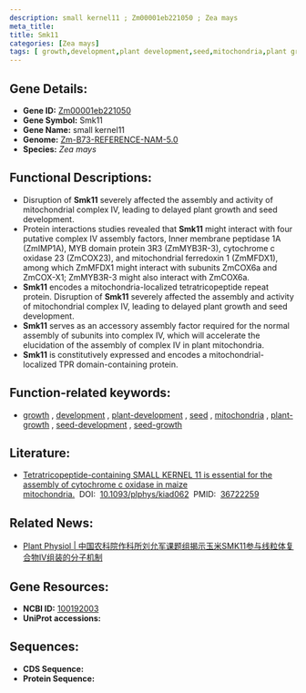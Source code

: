 ```yaml
---
description: small kernel11 ; Zm00001eb221050 ; Zea mays
meta_title:
title: Smk11
categories: [Zea mays]
tags: [ growth,development,plant development,seed,mitochondria,plant growth,seed development,seed growth ]
---
```


## Gene Details:
- **Gene ID:**	[Zm00001eb221050](https://www.maizegdb.org/gene_center/gene/Zm00001eb221050)
- **Gene Symbol:** Smk11
- **Gene Name:** small kernel11
- **Genome:** [Zm-B73-REFERENCE-NAM-5.0](https://www.maizegdb.org/genome/assembly/Zm-B73-REFERENCE-NAM-5.0)
- **Species:** *Zea mays*

## Functional Descriptions:
   - Disruption of **Smk11** severely affected the assembly and activity of mitochondrial complex IV, leading to delayed plant growth and seed development.
   - Protein interactions studies revealed that **Smk11** might interact with four putative complex IV assembly factors, Inner membrane peptidase 1A (ZmIMP1A), MYB domain protein 3R3 (ZmMYB3R-3), cytochrome c oxidase 23 (ZmCOX23), and mitochondrial ferredoxin 1 (ZmMFDX1), among which ZmMFDX1 might interact with subunits ZmCOX6a and ZmCOX-X1; ZmMYB3R-3 might also interact with ZmCOX6a.
   - **Smk11** encodes a mitochondria-localized tetratricopeptide repeat protein. Disruption of **Smk11** severely affected the assembly and activity of mitochondrial complex IV, leading to delayed plant growth and seed development.
   - **Smk11** serves as an accessory assembly factor required for the normal assembly of subunits into complex IV, which will accelerate the elucidation of the assembly of complex IV in plant mitochondria.
   - **Smk11** is constitutively expressed and encodes a mitochondrial-localized TPR domain-containing protein.

## Function-related keywords:
- [growth](/tags/growth/)&nbsp;,&nbsp;[development](/tags/development/)&nbsp;,&nbsp;[plant-development](/tags/plant-development/)&nbsp;,&nbsp;[seed](/tags/seed/)&nbsp;,&nbsp;[mitochondria](/tags/mitochondria/)&nbsp;,&nbsp;[plant-growth](/tags/plant-growth/)&nbsp;,&nbsp;[seed-development](/tags/seed-development/)&nbsp;,&nbsp;[seed-growth](/tags/seed-growth/)

## Literature:
   - [Tetratricopeptide-containing SMALL KERNEL 11 is essential for the assembly of cytochrome c oxidase in maize mitochondria.]( https://academic.oup.com/plphys/article/192/1/170/7019383?login=true)&nbsp;&nbsp;DOI:&nbsp;&nbsp;[10.1093/plphys/kiad062](https://academic.oup.com/plphys/article/192/1/170/7019383?login=true)&nbsp;&nbsp;PMID:&nbsp;&nbsp;[36722259](https://pubmed.ncbi.nlm.nih.gov/36722259/)

## Related News:
   - [Plant Physiol | 中国农科院作科所刘允军课题组揭示玉米SMK11参与线粒体复合物IV组装的分子机制](https://mp.weixin.qq.com/s?__biz=MzU3ODY3MDM0NA==&mid=2247525490&idx=2&sn=54bbceae714c50dbb24c8150b17e97ce&chksm=fd73fe15ca047703665093fde8f624b9b9f152f3c87ae34e58a18a0595b5923d5ee0e2746042&scene=27#wechat_redirect)

## Gene Resources:
- **NCBI ID:**  [100192003](https://www.ncbi.nlm.nih.gov/gene/?term=100192003)
- **UniProt accessions:** [](https://www.uniprot.org/uniprotkb//entry)



## Sequences:
- **CDS Sequence:**
- **Protein Sequence:**
